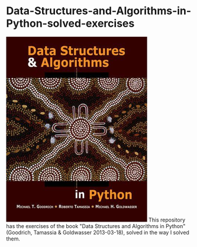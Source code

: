 # Data-Structures-and-Algorithms-in-Python-solved-exercises
![alt text](https://github.com/jjsanmartino03/Data-Structures-and-Algorithms-in-Python-solved-exercises/blob/master/book.jpg)
This repository has the exercises of the book "Data Structures and Algorithms in Python" (Goodrich, Tamassia & Goldwasser 2013-03-18), solved in the way I solved them.
